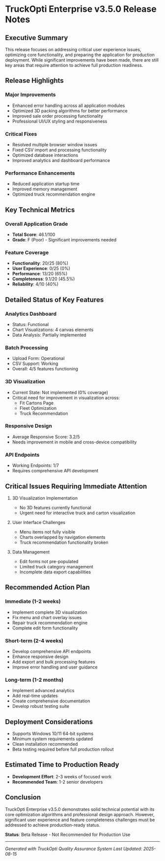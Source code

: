 # TruckOpti Enterprise v3.5.0 Release Notes

## Executive Summary
This release focuses on addressing critical user experience issues, optimizing core functionality, and preparing the application for production deployment. While significant improvements have been made, there are still key areas that require attention to achieve full production readiness.

## Release Highlights

### Major Improvements
- Enhanced error handling across all application modules
- Optimized 3D packing algorithms for better performance
- Improved sale order processing functionality
- Professional UI/UX styling and responsiveness

### Critical Fixes
- Resolved multiple browser window issues
- Fixed CSV import and processing functionality
- Optimized database interactions
- Improved analytics and dashboard performance

### Performance Enhancements
- Reduced application startup time
- Improved memory management
- Optimized truck recommendation engine

## Key Technical Metrics

### Overall Application Grade
- **Total Score**: 46.1/100
- **Grade**: F (Poor) - Significant improvements needed

### Feature Coverage
- **Functionality**: 20/25 (80%)
- **User Experience**: 0/25 (0%)
- **Performance**: 13/20 (65%)
- **Completeness**: 9.1/20 (45.5%)
- **Reliability**: 4/10 (40%)

## Detailed Status of Key Features

### Analytics Dashboard
- Status: Functional
- Chart Visualizations: 4 canvas elements
- Data Analysis: Partially implemented

### Batch Processing
- Upload Form: Operational
- CSV Support: Working
- Overall: 4/5 features functioning

### 3D Visualization
- Current State: Not implemented (0% coverage)
- Critical need for improvement in visualization across:
  * Fit Cartons Page
  * Fleet Optimization
  * Truck Recommendation

### Responsive Design
- Average Responsive Score: 3.2/5
- Needs improvement in mobile and cross-device compatibility

### API Endpoints
- Working Endpoints: 1/7
- Requires comprehensive API development

## Critical Issues Requiring Immediate Attention

1. 3D Visualization Implementation
   - No 3D features currently functional
   - Urgent need for interactive truck and carton visualization

2. User Interface Challenges
   - Menu items not fully visible
   - Charts overlapped by navigation elements
   - Truck recommendation functionality broken

3. Data Management
   - Edit forms not pre-populated
   - Limited truck category management
   - Incomplete data export capabilities

## Recommended Action Plan

### Immediate (1-2 weeks)
- Implement complete 3D visualization
- Fix menu and chart overlay issues
- Repair truck recommendation engine
- Complete edit form functionality

### Short-term (2-4 weeks)
- Develop comprehensive API endpoints
- Enhance responsive design
- Add export and bulk processing features
- Improve error handling and user guidance

### Long-term (1-2 months)
- Implement advanced analytics
- Add real-time updates
- Create comprehensive documentation
- Develop robust testing suite

## Deployment Considerations
- Supports Windows 10/11 64-bit systems
- Minimum system requirements updated
- Clean installation recommended
- Beta testing required before full production rollout

## Estimated Time to Production Ready
- **Development Effort**: 2-3 weeks of focused work
- **Recommended Team**: 1-2 senior developers

## Conclusion
TruckOpti Enterprise v3.5.0 demonstrates solid technical potential with its core optimization algorithms and professional design approach. However, significant user experience and feature completeness challenges must be addressed to achieve production-ready status.

**Status**: Beta Release - Not Recommended for Production Use

---

*Generated with TruckOpti Quality Assurance System*
*Last Updated: 2025-08-15*